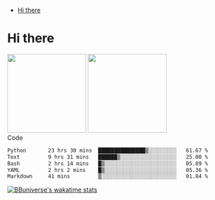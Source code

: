 <!--ts-->
* [Hi there](#hi-there)

<!-- Created by https://github.com/ekalinin/github-markdown-toc -->
<!-- Added by: runner, at: Wed Sep 27 04:19:34 UTC 2023 -->

<!--te-->


# Hi there

<!--
**BBuniverse/BBuniverse** is a ✨ _special_ ✨ repository because its `README.md` (this file) appears on your GitHub profile.

Here are some ideas to get you started:

- 🔭 I’m currently working on ...
- 🌱 I’m currently learning ...
- 👯 I’m looking to collaborate on ...
- 🤔 I’m looking for help with ...
- 💬 Ask me about ...
- 📫 How to reach me: ...
- 😄 Pronouns: ...
- ⚡ Fun fact: ...
-->


<div display="flex">
  <img src="https://github-readme-stats.vercel.app/api?username=BBuniverse&show_icons=true&count_private=true&theme=radical&hide_border=true" height="180"/>
  <img src="https://github-readme-stats.vercel.app/api/top-langs/?username=BBuniverse&layout=compact&theme=radical&hide_border=true" height="180"/>
</div
     

## Code
<!--START_SECTION:waka-->

```txt
Python       23 hrs 30 mins  ███████████████▒░░░░░░░░░   61.67 %
Text         9 hrs 31 mins   ██████▒░░░░░░░░░░░░░░░░░░   25.00 %
Bash         2 hrs 14 mins   █▒░░░░░░░░░░░░░░░░░░░░░░░   05.89 %
YAML         2 hrs 2 mins    █▒░░░░░░░░░░░░░░░░░░░░░░░   05.36 %
Markdown     41 mins         ▒░░░░░░░░░░░░░░░░░░░░░░░░   01.84 %
```

<!--END_SECTION:waka-->
     
[![BBuniverse's wakatime stats](https://github-readme-stats.vercel.app/api/wakatime?username=BBuniverse)](https://github.com/anuraghazra/github-readme-stats)
